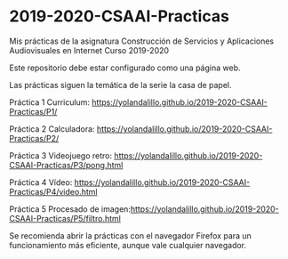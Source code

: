 # 2019-2020-CSAAI-Practicas
Mis prácticas de la asignatura Construcción de Servicios y Aplicaciones Audiovisuales en Internet
Curso 2019-2020  

Este repositorio debe estar configurado como una página web.

Las prácticas siguen la temática de la serie la casa de papel.

Práctica 1 Curriculum:
https://yolandalillo.github.io/2019-2020-CSAAI-Practicas/P1/

Práctica 2 Calculadora:
https://yolandalillo.github.io/2019-2020-CSAAI-Practicas/P2/

Práctica 3 Videojuego retro:
https://yolandalillo.github.io/2019-2020-CSAAI-Practicas/P3/pong.html

Práctica 4 Vídeo:
https://yolandalillo.github.io/2019-2020-CSAAI-Practicas/P4/video.html

Práctica 5 Procesado de imagen:https://yolandalillo.github.io/2019-2020-CSAAI-Practicas/P5/filtro.html

Se recomienda abrir la prácticas con el navegador Firefox para un funcionamiento más eficiente, aunque vale cualquier navegador.
